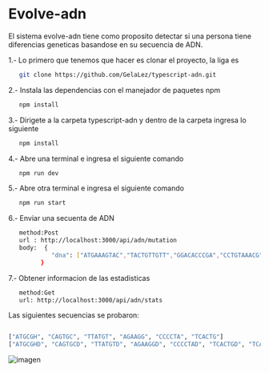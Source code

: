 # Evolve-adn

El sistema evolve-adn tiene como proposito detectar si una persona tiene diferencias geneticas basandose en su secuencia de ADN.

1.- Lo primero que tenemos que hacer es clonar el proyecto, la liga es 
```bash 
   git clone https://github.com/GelaLez/typescript-adn.git 
```

2.- Instala las dependencias con el manejador de paquetes npm
```bash
   npm install
```

3.- Dirigete a la carpeta typescript-adn y dentro de la carpeta ingresa lo siguiente
```bash
   npm install
```


4.- Abre una terminal e ingresa el siguiente comando
```bash
   npm run dev
 ```
 
5.- Abre otra terminal e ingresa el siguiente comando
 ```bash
    npm run start
 ```
 
6.- Enviar una secuenta de ADN 
```bash
   method:Post
   url : http://localhost:3000/api/adn/mutation 
   body:  {
            "dna": ["ATGAAAGTAC","TACTGTTGTT","GGACACCCGA","CCTGTAAACG","AAGTGGCCAA","TACAACCGGT","GTTGAAACAC","CCACTGATCG","AGTAGTGAGC","AACTCAAGCA"]
         }
 ```

7.- Obtener informacion de las estadisticas
```bash
   method:Get
   url: http://localhost:3000/api/adn/stats 
```

Las siguientes secuencias se probaron:
```bash

["ATGCGH", "CAGTGC", "TTATGT", "AGAAGG", "CCCCTA", "TCACTG"]
["ATGCGHD", "CAGTGCD", "TTATGTD", "AGAAGGD", "CCCCTAD", "TCACTGD", "TCACTGD"]

```

![imagen](https://user-images.githubusercontent.com/16170395/236930494-30973e53-6810-4aa6-8f70-7d09c6881e17.png)

